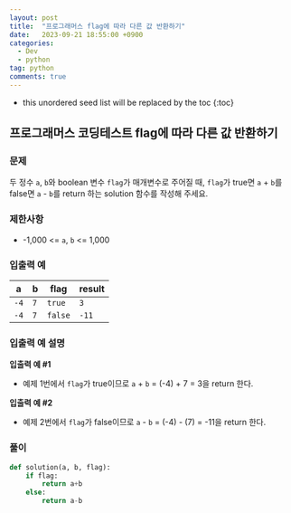 ```yaml
---
layout: post
title:  "프로그래머스 flag에 따라 다른 값 반환하기"
date:   2023-09-21 18:55:00 +0900
categories: 
  - Dev
  - python
tag: python
comments: true
---
```


* this unordered seed list will be replaced by the toc
{:toc}

## 프로그래머스 코딩테스트 flag에 따라 다른 값 반환하기

### 문제

두 정수 `a`, `b`와 boolean 변수 `flag`가 매개변수로 주어질 때, `flag`가 true면 `a` + `b`를 false면 `a` - `b`를 return 하는 solution 함수를 작성해 주세요.

### 제한사항

- -1,000 <= `a`, `b` <= 1,000

### 입출력 예

| a | b |	flag | result |
| --- | --- | --- | --- |
| `-4` | `7` | `true` | `3` |
| `-4` | `7` | `false` | `-11` |

### 입출력 예 설명

**입출력 예 #1**

- 예제 1번에서 `flag`가 true이므로 `a` + `b` = (-4) + 7 = 3을 return 한다.

**입출력 예 #2**
  
- 예제 2번에서 `flag`가 false이므로 `a` - `b` = (-4) - (7) = -11을 return 한다.

### 풀이

```py
def solution(a, b, flag):
    if flag:
        return a+b
    else:
        return a-b
```